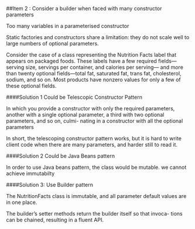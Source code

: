 ##Item 2 : Consider a builder when faced with many constructor parameters

Too many variables in a parameterised constructor

Static factories and constructors share a limitation: they do not scale well to large
numbers of optional parameters.


Consider the case of a class representing the
Nutrition Facts label that appears on packaged foods. These labels have a few
required fields—serving size, servings per container, and calories per serving—
and more than twenty optional fields—total fat, saturated fat, trans fat, cholesterol,
sodium, and so on. Most products have nonzero values for only a few of these
optional fields.


####Solution 1 Could be Telescopic Constructor Pattern

In which you provide a constructor with only the required parameters, another with a
single optional parameter, a third with two optional parameters, and so on, culmi-
nating in a constructor with all the optional parameters

In short, the telescoping constructor pattern works, but it is hard to write
client code when there are many parameters, and harder still to read it.


####Solution 2 Could be Java Beans pattern 

In order to use Java beans pattern, the class would be mutable. we cannot achieve immutabilty



####Solution 3: Use Builder pattern

The NutritionFacts class is immutable, 
and all parameter default values are in one place. 

The builder’s setter methods return the builder itself so that invoca- tions can be chained, resulting in a fluent API.

